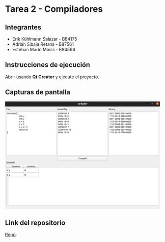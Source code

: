 # Tarea 2 - Compiladores

## Integrantes

- Erik Kühlmann Salazar - B84175
- Adrián Sibaja Retana - B87561
- Esteban Marín Masís - B84594

## Instrucciones de ejecución

Abrir usando **Qt Creator** y ejecute el proyecto.

## Capturas de pantalla

![tarea2](./resources/tarea2.png)

## Link del repositorio

[Repo](https://github.com/ekuhlmann23/proyecto-compiladores-2).
